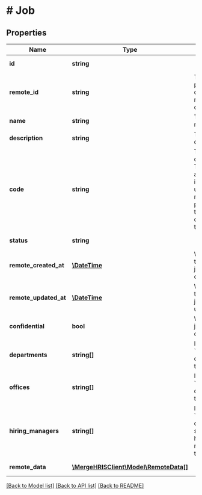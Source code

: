 # # Job

## Properties

Name | Type | Description | Notes
------------ | ------------- | ------------- | -------------
**id** | **string** |  | [optional] [readonly]
**remote_id** | **string** | The third-party API ID of the matching object. | [optional]
**name** | **string** | The job&#39;s name. | [optional]
**description** | **string** | The job&#39;s description. | [optional]
**code** | **string** | The job&#39;s code. Typically an additional identifier used to reference the particular job that is displayed on the ATS. | [optional]
**status** | **string** |  | [optional] [readonly]
**remote_created_at** | [**\DateTime**](\DateTime.md) | When the third party&#39;s job was created. | [optional]
**remote_updated_at** | [**\DateTime**](\DateTime.md) | When the third party&#39;s job was updated. | [optional]
**confidential** | **bool** | Whether the job is confidential. | [optional]
**departments** | **string[]** | IDs of &#x60;Department&#x60; objects for this &#x60;Job&#x60;. | [optional]
**offices** | **string[]** | IDs of &#x60;Office&#x60; objects for this &#x60;Job&#x60;. | [optional]
**hiring_managers** | **string[]** | IDs of &#x60;RemoteUser&#x60; objects that serve as hiring managers for this &#x60;Job&#x60;. | [optional]
**remote_data** | [**\MergeHRISClient\Model\RemoteData[]**](RemoteData.md) |  | [optional] [readonly]

[[Back to Model list]](../../README.md#models) [[Back to API list]](../../README.md#endpoints) [[Back to README]](../../README.md)
